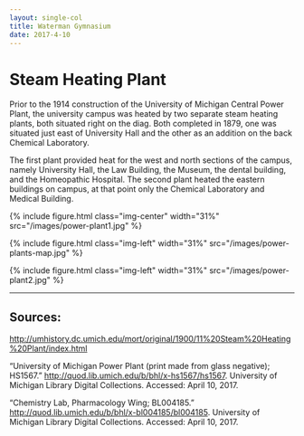 ```yaml
---
layout: single-col
title: Waterman Gymnasium
date: 2017-4-10
---
```


# Steam Heating Plant

Prior to the 1914 construction of the University of Michigan Central Power Plant, the university campus was heated by two separate steam heating plants, both situated right on the diag. Both completed in 1879, one was situated just east of University Hall and the other as an addition on the back Chemical Laboratory.

The first plant provided heat for the west and north sections of the campus, namely University Hall, the Law Building, the Museum, the dental building, and the Homeopathic Hospital. The second plant heated the eastern buildings on campus, at that point only the Chemical Laboratory and Medical Building.


{% include figure.html class="img-center" width="31%" src="/images/power-plant1.jpg" %}

{% include figure.html class="img-left" width="31%" src="/images/power-plants-map.jpg" %}

{% include figure.html class="img-left" width="31%" src="/images/power-plant2.jpg" %}



-----
## Sources:

http://umhistory.dc.umich.edu/mort/original/1900/11%20Steam%20Heating%20Plant/index.html

“University of Michigan Power Plant (print made from glass negative); HS1567.” http://quod.lib.umich.edu/b/bhl/x-hs1567/hs1567. University of Michigan Library Digital Collections. Accessed: April 10, 2017.

“Chemistry Lab, Pharmacology Wing; BL004185.” http://quod.lib.umich.edu/b/bhl/x-bl004185/bl004185. University of Michigan Library Digital Collections. Accessed: April 10, 2017.
